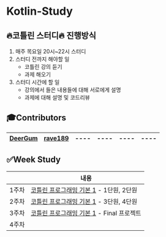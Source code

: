 # Kotlin-Study

## :fire:코틀린 스터디:fire: 진행방식

1. 매주 목요일 20시~22시 스터디
2. 스터디 전까지 해야할 일
   - 코틀린 강의 듣기
   - 과제 해오기
3. 스터디 시간에 할 일
   - 강의에서 들은 내용들에 대해 서로에게 설명
   - 과제에 대해 설명 및 코드리뷰



## &#127891;Contributors

| [DeerGum](https://github.com/DeerGum) | [rave189](https://github.com/rave189) | ---- | ---- | ---- | ---- |
| ---- | ---- | ---- | ---- | ---- | ---- |

## &#9989;Week Study

|       | 내용                                                         |
| ----- | ------------------------------------------------------------ |
| 1주차 | [코틀린 프로그래밍 기본 1](https://www.boostcourse.org/mo132/joinLectures/28611) - 1단원, 2단원 |
| 2주차 | [코틀린 프로그래밍 기본 1](https://www.boostcourse.org/mo132/joinLectures/28611) - 3단원, 4단원 |
| 3주차 | [코틀린 프로그래밍 기본 1](https://www.boostcourse.org/mo132/joinLectures/28611) - Final 프로젝트 |
| 4주차 |                                                              |
